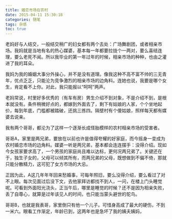 ```yaml
---
title: 婚恋市场在农村
date: 2015-04-11 15:30:18
categories: 随笔
tags: 杂感
toc: true
---
```

老妈好与人结交，一般结交稍广的妇女都有两个去处：广场舞剧团，或者相亲市场。我妈就是当地有名的热心媒婆，基本每一年都要拉拢个一两对，要么喜结连理，要么老死不闻。所以我毕业的第一年过年的时候，相亲市场的种种，也由之灌进了我的耳朵。

我妈为我的婚姻大事分外操心，并不是没有道理。像我这种不高不富不帅的三无青年，优点乏乏，只能沦为竞争激烈的相亲市场的边角料。连她也说，我要是哪个女生，肯定看不上你。对此，我只能报以“呵呵”两声。

老妈常说，村里好多优秀的（有车有房）男生介绍不到对象，不是介绍不到，是根本就没有。条件稍微好点的，都嫁到外面去了，剩下有姑娘的人家，个个坐地起价，每到年底，门槛都被踏破，还挑三拣四。隔壁村有个傻姑娘，照样每天都有媒婆去说亲。

我有两个哥哥，都沦为了这样一个逐渐长成怪胎模样的农村相亲市场的受害者。

哥哥A，家里是两兄弟，要放在以前也许是值得夸耀的好家庭，而今摇身一变成为农村婚恋市场的边角料。媒婆一听是两兄弟，基本都会连连摆手：没得介绍。现如今女孩家要求高了，一个男孩的家庭尚且难以达标，更何况两兄弟了。关键还在于，独生子女的，父母可以倾其所有，而两兄弟的父母，既想做到不偏不倚，那就只能分散精力，这可犯了女方市场的大忌。

正因为此，A这几年年年回来愁婚事，可每年照旧，要么没得介绍，要么看过了对不上眼。每次见面过后没下文，去他家拜访都找不到人，一问，在楼上门头睡觉呢。可看到外面阳光浇头，正当午后，哪里是睡觉的时候？还不是因为相亲失败，丢了自尊心，就算是过年该见人的时间，也只能当蒙头避世的鸵鸟。

哥哥B，也就是我表哥，家里倒只有他一个儿子。可惜身高成了最大的硬伤，不到一米六。眼看工作渐定，年龄已到，这两年也是急坏了我的姨夫姨妈，
